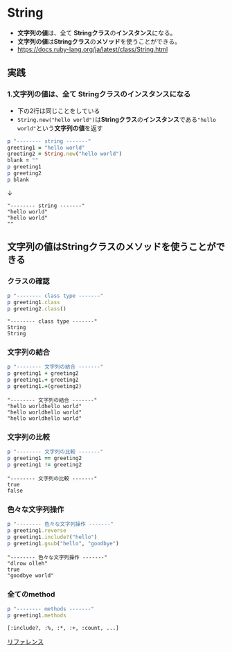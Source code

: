 # String
- **文字列の値**は、全て **Stringクラス**の**インスタンス**になる。
- **文字列の値**は**Stringクラス**の**メソッド**を使うことができる。
- https://docs.ruby-lang.org/ja/latest/class/String.html

## 実践
### 1.文字列の値は、全て Stringクラスのインスタンスになる
- 下の2行は同じことをしている
- `String.new("hello world")`は**Stringクラス**の**インスタンス**である`"hello world"`という**文字列の値**を返す
```ruby
p "-------- string -------"
greeting1 = "hello world"
greeting2 = String.new("hello world")
blank = ""
p greeting1
p greeting2
p blank
```
↓
```
"-------- string -------"
"hello world"
"hello world"
""
```

## 文字列の値はStringクラスのメソッドを使うことができる
### クラスの確認
```ruby
p "-------- class type -------"
p greeting1.class
p greeting2.class()
```
```
"-------- class type -------"
String
String
```
### 文字列の結合
```ruby
p "-------- 文字列の結合 -------"
p greeting1 + greeting2
p greeting1.+ greeting2
p greeting1.+(greeting2)
```
```
"-------- 文字列の結合 -------"
"hello worldhello world"
"hello worldhello world"
"hello worldhello world"
```

### 文字列の比較
```ruby
p "-------- 文字列の比較 -------"
p greeting1 == greeting2
p greeting1 != greeting2
```
```
"-------- 文字列の比較 -------"
true
false
```

### 色々な文字列操作
```ruby
p "-------- 色々な文字列操作 -------"
p greeting1.reverse
p greeting1.include?("hello")
p greeting1.gsub("hello", "goodbye")
```
```
"-------- 色々な文字列操作 -------"
"dlrow olleh"
true
"goodbye world"
```

### 全てのmethod
```ruby
p "-------- methods -------"
p greeting1.methods
```
```
[:include?, :%, :*, :+, :count, ...]
```
[リファレンス](https://docs.ruby-lang.org/ja/latest/class/String.html)